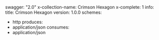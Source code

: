 swagger: "2.0"
x-collection-name: Crimson Hexagon
x-complete: 1
info:
  title: Crimson Hexagon
  version: 1.0.0
schemes:
- http
produces:
- application/json
consumes:
- application/json